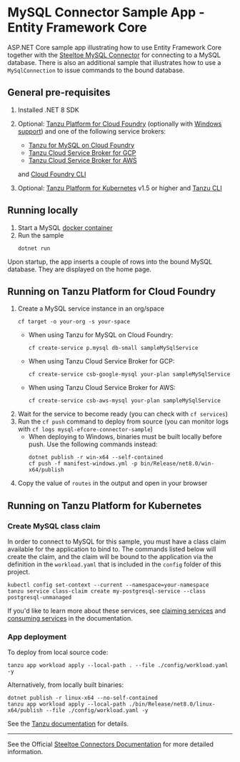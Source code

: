 # MySQL Connector Sample App - Entity Framework Core

ASP.NET Core sample app illustrating how to use Entity Framework Core together with the [Steeltoe MySQL Connector](https://docs.steeltoe.io/api/v4/connectors/mysql.html#use-entity-framework-core)
for connecting to a MySQL database.
There is also an additional sample that illustrates how to use a `MySqlConnection` to issue commands to the bound database.

## General pre-requisites

1. Installed .NET 8 SDK
1. Optional: [Tanzu Platform for Cloud Foundry](https://techdocs.broadcom.com/us/en/vmware-tanzu/platform/tanzu-platform-for-cloud-foundry/10-0/tpcf/concepts-overview.html)
   (optionally with [Windows support](https://techdocs.broadcom.com/us/en/vmware-tanzu/platform/tanzu-platform-for-cloud-foundry/10-0/tpcf/toc-tasw-install-index.html))
   and one of the following service brokers:

   - [Tanzu for MySQL on Cloud Foundry](https://techdocs.broadcom.com/us/en/vmware-tanzu/data-solutions/tanzu-for-mysql-on-cloud-foundry/10-0/mysql-for-tpcf/use.html)
   - [Tanzu Cloud Service Broker for GCP](https://techdocs.broadcom.com/us/en/vmware-tanzu/platform-services/tanzu-cloud-service-broker-for-gcp/1-9/csb-gcp/reference-gcp-mysql.html)
   - [Tanzu Cloud Service Broker for AWS](https://techdocs.broadcom.com/us/en/vmware-tanzu/platform-services/tanzu-cloud-service-broker-for-aws/1-14/csb-aws/reference-aws-mysql.html)

   and [Cloud Foundry CLI](https://github.com/cloudfoundry/cli)
1. Optional: [Tanzu Platform for Kubernetes](https://techdocs.broadcom.com/us/en/vmware-tanzu/standalone-components/tanzu-application-platform/1-12/tap/overview.html) v1.5 or higher
   and [Tanzu CLI](https://techdocs.broadcom.com/us/en/vmware-tanzu/standalone-components/tanzu-application-platform/1-12/tap/install-tanzu-cli.html)

## Running locally

1. Start a MySQL [docker container](https://github.com/SteeltoeOSS/Samples/blob/main/CommonTasks.md)
1. Run the sample
   ```shell
   dotnet run
   ```

Upon startup, the app inserts a couple of rows into the bound MySQL database. They are displayed on the home page.

## Running on Tanzu Platform for Cloud Foundry

1. Create a MySQL service instance in an org/space
   ```shell
   cf target -o your-org -s your-space
   ```
   - When using Tanzu for MySQL on Cloud Foundry:
     ```shell
     cf create-service p.mysql db-small sampleMySqlService
     ```
   - When using Tanzu Cloud Service Broker for GCP:
     ```shell
     cf create-service csb-google-mysql your-plan sampleMySqlService
     ```
   - When using Tanzu Cloud Service Broker for AWS:
     ```shell
     cf create-service csb-aws-mysql your-plan sampleMySqlService
     ```
1. Wait for the service to become ready (you can check with `cf services`)
1. Run the `cf push` command to deploy from source (you can monitor logs with `cf logs mysql-efcore-connector-sample`)
   - When deploying to Windows, binaries must be built locally before push. Use the following commands instead:
     ```shell
     dotnet publish -r win-x64 --self-contained
     cf push -f manifest-windows.yml -p bin/Release/net8.0/win-x64/publish
     ```
1. Copy the value of `routes` in the output and open in your browser

## Running on Tanzu Platform for Kubernetes

### Create MySQL class claim

In order to connect to MySQL for this sample, you must have a class claim available for the application to bind to.
The commands listed below will create the claim, and the claim will be bound to the application via the definition
in the `workload.yaml` that is included in the `config` folder of this project.

```shell
kubectl config set-context --current --namespace=your-namespace
tanzu service class-claim create my-postgresql-service --class postgresql-unmanaged
```

If you'd like to learn more about these services, see [claiming services](https://techdocs.broadcom.com/us/en/vmware-tanzu/standalone-components/tanzu-application-platform/1-12/tap/getting-started-claim-services.html)
and [consuming services](https://techdocs.broadcom.com/us/en/vmware-tanzu/standalone-components/tanzu-application-platform/1-12/tap/getting-started-consume-services.html) in the documentation.

### App deployment

To deploy from local source code:
```shell
tanzu app workload apply --local-path . --file ./config/workload.yaml -y
```

Alternatively, from locally built binaries:
```shell
dotnet publish -r linux-x64 --no-self-contained
tanzu app workload apply --local-path ./bin/Release/net8.0/linux-x64/publish --file ./config/workload.yaml -y
```

See the [Tanzu documentation](https://techdocs.broadcom.com/us/en/vmware-tanzu/standalone-components/tanzu-application-platform/1-12/tap/getting-started-deploy-first-app.html) for details.

---

See the Official [Steeltoe Connectors Documentation](https://docs.steeltoe.io/api/v4/connectors/) for more detailed information.
